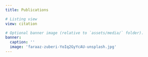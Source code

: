 ```yaml
---
title: Publications

# Listing view
view: citation

# Optional banner image (relative to `assets/media/` folder).
banner:
  caption: ''
  image: 'faraaz-zuberi-YoIq2GyYcAU-unsplash.jpg'
---
```


